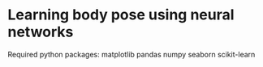 # Learning body pose using neural networks
Required python packages:
matplotlib
pandas
numpy
seaborn
scikit-learn
